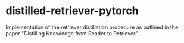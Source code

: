 # distilled-retriever-pytorch
Implementation of the retriever distillation procedure as outlined in the paper "Distilling Knowledge from Reader to Retriever"
